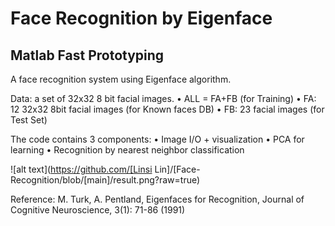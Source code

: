 # Face Recognition by Eigenface
## Matlab Fast Prototyping
A face recognition system using Eigenface algorithm. 

Data: a set of  32x32 8 bit facial images.
• ALL = FA+FB (for Training)
• FA: 12 32x32 8bit facial images (for
Known faces DB)
• FB: 23 facial images (for Test Set)

The code contains 3 components:
•  Image I/O + visualization
•  PCA for learning
•  Recognition by nearest neighbor classification

![alt text](https://github.com/[Linsi Lin]/[Face-Recognition/blob/[main]/result.png?raw=true)


Reference: M. Turk, A. Pentland, Eigenfaces for Recognition, Journal of Cognitive Neuroscience, 3(1): 71-86 (1991)

